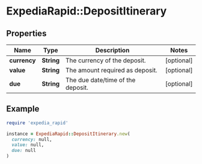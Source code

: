 # ExpediaRapid::DepositItinerary

## Properties

| Name | Type | Description | Notes |
| ---- | ---- | ----------- | ----- |
| **currency** | **String** | The currency of the deposit. | [optional] |
| **value** | **String** | The amount required as deposit. | [optional] |
| **due** | **String** | The due date/time of the deposit. | [optional] |

## Example

```ruby
require 'expedia_rapid'

instance = ExpediaRapid::DepositItinerary.new(
  currency: null,
  value: null,
  due: null
)
```


